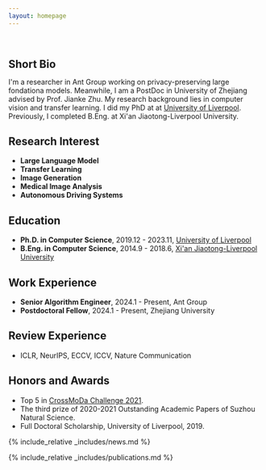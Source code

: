 ```yaml
---
layout: homepage
---
```


<h1 id="about-me"></h1>

<h2 style="margin: 60px 0px 10px;">Short Bio</h2>

I'm a researcher in Ant Group working on privacy-preserving large fondationa models. Meanwhile, I am a PostDoc in University of Zhejiang advised by Prof. Jianke Zhu. My research background lies in computer vision and transfer learning. I did my PhD at at [University of Liverpool](https://www.liverpool.ac.uk). Previously, I completed B.Eng. at Xi'an Jiaotong-Liverpool University.

## Research Interest
- **Large Language Model** 
- **Transfer Learning**
- **Image Generation**
- **Medical Image Analysis**
- **Autonomous Driving Systems**


## Education
- **Ph.D. in Computer Science**, 2019.12 - 2023.11, [University of Liverpool](https://www.liverpool.ac.uk/)
- **B.Eng. in Computer Science**, 2014.9 - 2018.6, [Xi'an Jiaotong-Liverpool University](https://www.xjtlu.edu.cn/en)

## Work Experience
- **Senior Algorithm Engineer**, 2024.1 - Present, Ant Group
- **Postdoctoral Fellow**, 2024.1 - Present, Zhejiang University

## Review Experience
- ICLR, NeurIPS, ECCV, ICCV, Nature Communication 


## Honors and Awards
- Top 5 in [CrossMoDa Challenge 2021](https://crossmoda-challenge.ml/).
- The third prize of 2020-2021 Outstanding Academic Papers of Suzhou Natural Science. 
- Full Doctoral Scholarship, University of Liverpool, 2019.

{% include_relative _includes/news.md %}

{% include_relative _includes/publications.md %}



